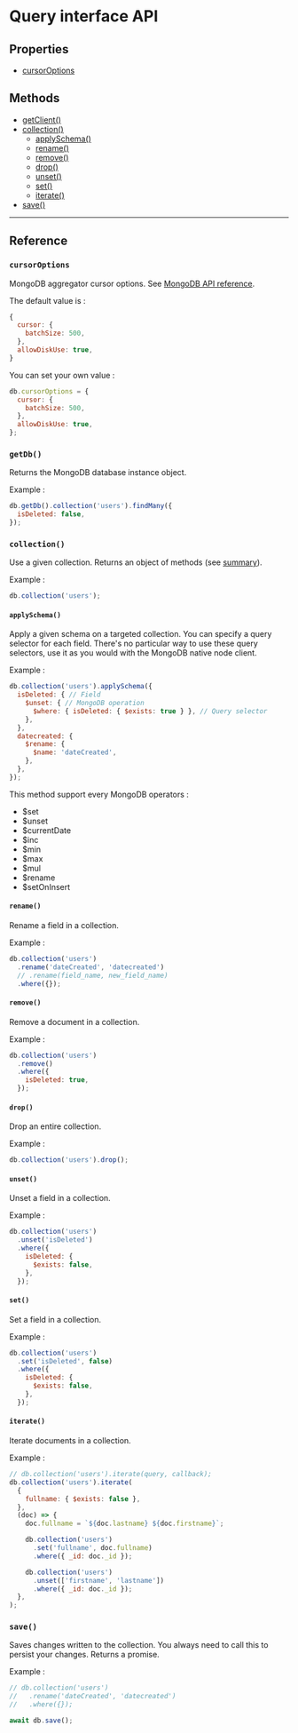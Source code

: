 # Query interface API

## Properties

- [cursorOptions](#cursorOptions)

## Methods

- [getClient()](#getClient)
- [collection()](#collection)
  - [applySchema()](#applySchema)
  - [rename()](#rename)
  - [remove()](#remove)
  - [drop()](#drop)
  - [unset()](#unset)
  - [set()](#set)
  - [iterate()](#iterate)
- [save()](#save)

---

## Reference

### `cursorOptions`

MongoDB aggregator cursor options. See [MongoDB API reference](http://mongodb.github.io/node-mongodb-native/3.2/api/Collection.html#aggregate).

The default value is :

```js
{
  cursor: {
    batchSize: 500,
  },
  allowDiskUse: true,
}
```

You can set your own value :

```js
db.cursorOptions = {
  cursor: {
    batchSize: 500,
  },
  allowDiskUse: true,
};
```

### `getDb()`

Returns the MongoDB database instance object.

Example :

```javascript
db.getDb().collection('users').findMany({
  isDeleted: false,
});
```

### `collection()`

Use a given collection. Returns an object of methods (see [summary](#methods)).

Example :

```javascript
db.collection('users');
```

#### `applySchema()`

Apply a given schema on a targeted collection. You can specify a query selector for each field. There's no particular way to use these query selectors, use it as you would with the MongoDB native node client.

Example :

```javascript
db.collection('users').applySchema({
  isDeleted: { // Field
    $unset: { // MongoDB operation
      $where: { isDeleted: { $exists: true } }, // Query selector
    },
  },
  datecreated: {
    $rename: {
      $name: 'dateCreated',
    },
  },
});
```

This method support every MongoDB operators :

- $set
- $unset
- $currentDate
- $inc
- $min
- $max
- $mul
- $rename
- $setOnInsert

#### `rename()`

Rename a field in a collection.

Example :

```javascript
db.collection('users')
  .rename('dateCreated', 'datecreated')
  // .rename(field_name, new_field_name)
  .where({});
```

#### `remove()`

Remove a document in a collection.

Example :

```javascript
db.collection('users')
  .remove()
  .where({
    isDeleted: true,
  });
```

#### `drop()`

Drop an entire collection.

Example :

```javascript
db.collection('users').drop();
```

#### `unset()`

Unset a field in a collection.

Example :

```javascript
db.collection('users')
  .unset('isDeleted')
  .where({
    isDeleted: {
      $exists: false,
    },
  });
```

#### `set()`

Set a field in a collection.

Example :

```javascript
db.collection('users')
  .set('isDeleted', false)
  .where({
    isDeleted: {
      $exists: false,
    },
  });
```

#### `iterate()`

Iterate documents in a collection.

Example :

```javascript
// db.collection('users').iterate(query, callback);
db.collection('users').iterate(
  {
    fullname: { $exists: false },
  },
  (doc) => {
    doc.fullname = `${doc.lastname} ${doc.firstname}`;

    db.collection('users')
      .set('fullname', doc.fullname)
      .where({ _id: doc._id });

    db.collection('users')
      .unset(['firstname', 'lastname'])
      .where({ _id: doc._id });
  },
);
```

### `save()`

Saves changes written to the collection. You always need to call this to persist your changes. Returns a promise.

Example :

```javascript
// db.collection('users')
//   .rename('dateCreated', 'datecreated')
//   .where({});

await db.save();
```
